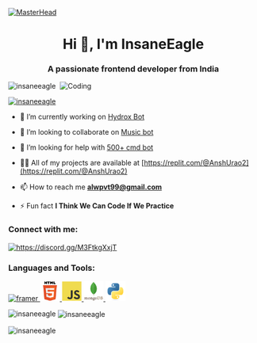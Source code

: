 [![MasterHead](https://www.mygo.ge/uploads/blog/1584023795.jpg)](https://rishavchanda.io)

<h1 align="center">Hi 👋, I'm InsaneEagle</h1>
<h3 align="center">A passionate frontend developer from India</h3>
<img align="right" alt="Coding" width="400" src="https://www.mygo.ge/uploads/blog/1584023795.jpg">


<p align="left"> <img src="https://komarev.com/ghpvc/?username=insaneeagle&label=Profile%20views&color=0e75b6&style=flat" alt="insaneeagle" /> </p>

<p align="left"> <a href="https://github.com/ryo-ma/github-profile-trophy"><img src="https://github-profile-trophy.vercel.app/?username=insaneeagle" alt="insaneeagle" /></a> </p>

- 🔭 I’m currently working on [Hydrox Bot](https://replit.com/@AnshUrao2/Hydrox-Discord-Bot-2#index.js)

- 👯 I’m looking to collaborate on [Music bot](https://replit.com/@AnshUrao2/Music-Bot-3#index.js)

- 🤝 I’m looking for help with [500+ cmd bot](https://replit.com/@AnshUrao2/500-Cmd-V2-2#index.js)

- 👨‍💻 All of my projects are available at [https://replit.com/@AnshUrao2](https://replit.com/@AnshUrao2)

- 📫 How to reach me **alwpvt99@gmail.com**

- ⚡ Fun fact **I Think We Can Code If We Practice**

<h3 align="left">Connect with me:</h3>
<p align="left">
<a href="https://discord.gg/https://discord.gg/M3FtkgXxjT" target="blank"><img align="center" src="https://raw.githubusercontent.com/rahuldkjain/github-profile-readme-generator/master/src/images/icons/Social/discord.svg" alt="https://discord.gg/M3FtkgXxjT" height="30" width="40" /></a>
</p>

<h3 align="left">Languages and Tools:</h3>
<p align="left"> <a href="https://www.framer.com/" target="_blank" rel="noreferrer"> <img src="https://www.vectorlogo.zone/logos/framer/framer-icon.svg" alt="framer" width="40" height="40"/> </a> <a href="https://www.w3.org/html/" target="_blank" rel="noreferrer"> <img src="https://raw.githubusercontent.com/devicons/devicon/master/icons/html5/html5-original-wordmark.svg" alt="html5" width="40" height="40"/> </a> <a href="https://developer.mozilla.org/en-US/docs/Web/JavaScript" target="_blank" rel="noreferrer"> <img src="https://raw.githubusercontent.com/devicons/devicon/master/icons/javascript/javascript-original.svg" alt="javascript" width="40" height="40"/> </a> <a href="https://www.mongodb.com/" target="_blank" rel="noreferrer"> <img src="https://raw.githubusercontent.com/devicons/devicon/master/icons/mongodb/mongodb-original-wordmark.svg" alt="mongodb" width="40" height="40"/> </a> <a href="https://www.python.org" target="_blank" rel="noreferrer"> <img src="https://raw.githubusercontent.com/devicons/devicon/master/icons/python/python-original.svg" alt="python" width="40" height="40"/> </a> </p>

<p><img align="left" src="https://github-readme-stats.vercel.app/api/top-langs?username=insaneeagle&show_icons=true&locale=en&layout=compact" alt="insaneeagle" /></p>

<p>&nbsp;<img align="center" src="https://github-readme-stats.vercel.app/api?username=insaneeagle&show_icons=true&locale=en" alt="insaneeagle" /></p>

<p><img align="center" src="https://github-readme-streak-stats.herokuapp.com/?user=insaneeagle&" alt="insaneeagle" /></p>

